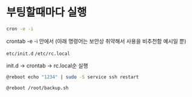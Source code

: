 # 부팅할때마다 실행


``` bash
cron -e -i 
```


crontab -e -i 안에서
(아래 명령어는 보안상 취약해서 사용을 비추천함 예시일 뿐)

`etc/init.d`
`/etc/rc.local`

init.d -> crontab -> rc.local순 실행

``` bash
@reboot echo "1234" | sudo -S service ssh restart
```

``` bash
@reboot /root/backup.sh
```